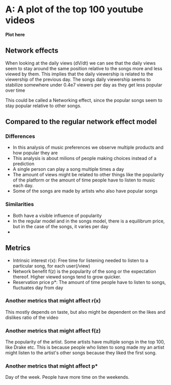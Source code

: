 # A: A plot of the top 100 youtube videos 

**Plot here** 

## Network effects
When looking at the daily views (dV/dt) 
we can see that the daily views seem to stay around the same position relative 
to the songs more and less viewed by them. This implies that the daily viewership is related to the 
viewership of the previous day.
The songs daily viewership seems to stabilize somewhere under 0.4e7 viewers per day as they get less popular over time

This could be called a Networking effect, since the popular songs seem to stay popular relative to other songs. 

## Compared to the regular network effect model

### Differences
- In this analysis of music preferences we observe multiple products and how popular they are
- This analysis is about milions of people making choices instead of a prediction
- A single person can play a song multiple times a day
- The amount of views might be related to other things like the popularity of the platform or the amount 
  of time people have to listen to music each day.
- Some of the songs are made by artists who also have popular songs

### Similarities 
- Both have a visible influence of popularity 
- In the regular model and in the songs model, there is a equilibrum price, but in the case of the songs, it varies per day 
- 

##  Metrics
- Intrinsic interest r(x): 
    Free time for listening needed to listen to a particular song, for each user(/view) 
- Network benefit f(z) is the popularity of the song or the expectation thereof. 
    Higher viewed songs tend to grow quicker.
- Reservation price p*: 
    The amount of time people have to listen to songs, fluctuates day from day

### Another metrics that might affect r(x)
This mostly depends on taste, but also might be dependent on the likes and dislikes ratio of the video

### Another metrics that might affect f(z)
The popularity of the artist. Some artists have multiple songs in the top 100, like Drake etc. 
This is because people who listen to song made my an artist might listen to the artist's other songs 
because they liked the first song.  

### Another metrics that might affect p*
Day of the week. People have more time on the weekends.
